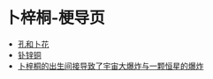 # 卜梓桐-梗导页

- [孔和卜花](/卜梓桐/孔和卜花)
- [钋锌铜](/卜梓桐/钋锌铜)
- [卜梓桐的出生间接导致了宇宙大爆炸与一颗恒星的爆炸](/卜梓桐/卜梓桐的出生间接导致了宇宙大爆炸与一颗恒星的爆炸)
